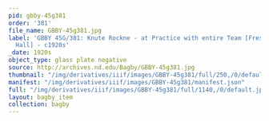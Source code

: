 ```yaml
---
pid: gbby-45g381
order: '381'
file_name: GBBY-45g381.jpg
label: 'GBBY 45G/381: Knute Rockne - at Practice with entire Team [Freshman or Sophomore
  Hall] - c1920s'
_date: 1920s
object_type: glass plate negative
source: http://archives.nd.edu/Bagby/GBBY-45g381.jpg
thumbnail: "/img/derivatives/iiif/images/GBBY-45g381/full/250,/0/default.jpg"
manifest: "/img/derivatives/iiif/images/GBBY-45g381/manifest.json"
full: "/img/derivatives/iiif/images/GBBY-45g381/full/1140,/0/default.jpg"
layout: bagby_item
collection: bagby
---
```

